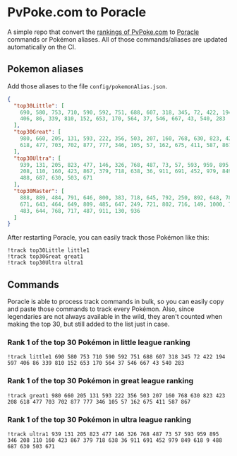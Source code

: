# PvPoke.com to Poracle
A simple repo that convert the [rankings of PvPoke.com](https://pvpoke.com/rankings/) to [Poracle](https://github.com/KartulUdus/PoracleJS) commands or Pokémon aliases. 
All of those commands/aliases are updated automatically on the CI.

## Pokemon aliases
Add those aliases to the file `config/pokemonAlias.json`. 

<!-- aliases-start -->
```json
{
  "top30Little": [
    690, 580, 753, 710, 590, 592, 751, 688, 607, 318, 345, 72, 422, 194, 597,
    406, 86, 339, 810, 152, 653, 170, 564, 37, 546, 667, 43, 540, 283
  ],
  "top30Great": [
    980, 660, 205, 131, 593, 222, 356, 503, 207, 160, 768, 630, 823, 423, 208,
    618, 477, 703, 702, 877, 777, 346, 105, 57, 162, 675, 411, 587, 867
  ],
  "top30Ultra": [
    939, 131, 205, 823, 477, 146, 326, 768, 487, 73, 57, 593, 959, 895, 346,
    208, 110, 160, 423, 867, 379, 718, 638, 36, 911, 691, 452, 979, 849, 618, 9,
    488, 687, 630, 503, 671
  ],
  "top30Master": [
    888, 889, 484, 791, 646, 800, 383, 718, 645, 792, 250, 892, 648, 786, 376,
    671, 643, 464, 649, 809, 485, 647, 249, 721, 802, 716, 149, 1000, 787, 979,
    483, 644, 768, 717, 487, 911, 130, 936
  ]
}
```
<!-- aliases-end -->

After restarting Poracle, you can easily track those Pokémon like this:
```shell
!track top30Little little1
!track top30Great great1
!track top30Ultra ultra1
```

## Commands
Poracle is able to process track commands in bulk, so you can easily copy and paste those commands to track every Pokémon. 
Also, since legendaries are not always available in the wild, they aren't counted when making the top 30, but still added to the list just in case.

### Rank 1 of the top 30 Pokémon in little league ranking
<!-- top30little-start -->
```
!track little1 690 580 753 710 590 592 751 688 607 318 345 72 422 194 597 406 86 339 810 152 653 170 564 37 546 667 43 540 283
```
<!-- top30little-end -->

### Rank 1 of the top 30 Pokémon in great league ranking
<!-- top30great-start -->
```
!track great1 980 660 205 131 593 222 356 503 207 160 768 630 823 423 208 618 477 703 702 877 777 346 105 57 162 675 411 587 867
```
<!-- top30great-end -->

### Rank 1 of the top 30 Pokémon in ultra league ranking
<!-- top30ultra-start -->
```
!track ultra1 939 131 205 823 477 146 326 768 487 73 57 593 959 895 346 208 110 160 423 867 379 718 638 36 911 691 452 979 849 618 9 488 687 630 503 671
```
<!-- top30ultra-end -->
